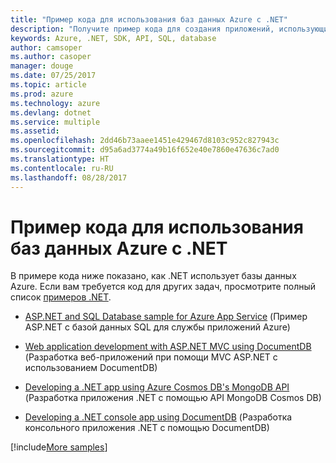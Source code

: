 ```yaml
---
title: "Пример кода для использования баз данных Azure с .NET"
description: "Получите пример кода для создания приложений, использующих базы данных Azure, с помощью .NET."
keywords: Azure, .NET, SDK, API, SQL, database
author: camsoper
ms.author: casoper
manager: douge
ms.date: 07/25/2017
ms.topic: article
ms.prod: azure
ms.technology: azure
ms.devlang: dotnet
ms.service: multiple
ms.assetid: 
ms.openlocfilehash: 2dd46b73aaee1451e429467d8103c952c827943c
ms.sourcegitcommit: d95a6ad3774a49b16f652e40e7860e47636c7ad0
ms.translationtype: HT
ms.contentlocale: ru-RU
ms.lasthandoff: 08/28/2017
---
```

# <a name="sample-code-for-using-azure-databases-with-net"></a>Пример кода для использования баз данных Azure с .NET

В примере кода ниже показано, как .NET использует базы данных Azure. Если вам требуется код для других задач, просмотрите полный список [примеров .NET](https://azure.microsoft.com/resources/samples/?term=dotnet).

- [ASP.NET and SQL Database sample for Azure App Service](https://azure.microsoft.com/resources/samples/dotnet-sqldb-tutorial/) (Пример ASP.NET с базой данных SQL для службы приложений Azure)

- [Web application development with ASP.NET MVC using DocumentDB](https://azure.microsoft.com/resources/samples/documentdb-dotnet-todo-app/) (Разработка веб-приложений при помощи MVC ASP.NET с использованием DocumentDB)

- [Developing a .NET app using Azure Cosmos DB's MongoDB API](https://azure.microsoft.com/resources/samples/azure-cosmos-db-mongodb-dotnet-getting-started/) (Разработка приложения .NET с помощью API MongoDB Cosmos DB)

- [Developing a .NET console app using DocumentDB](https://azure.microsoft.com/resources/samples/documentdb-dotnet-getting-started/) (Разработка консольного приложения .NET с помощью DocumentDB)

[!include[More samples](includes/more-samples.md)]
